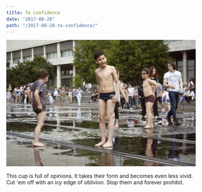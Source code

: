 ```yaml
---
title: To confidence
date: "2017-08-28"
path: "/2017-08-28-to-confidence/"
---
```


![street](./3797.jpg)

This cup is full of opinions. It takes their form and becomes even less vivid. Cut 'em off with an icy edge of oblivion. Stop them and forever prohibit.